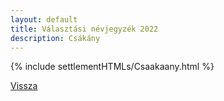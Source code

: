```yaml
---
layout: default
title: Választási névjegyzék 2022
description: Csákány
---
```


{% include settlementHTMLs/Csaakaany.html %}

[Vissza](../)